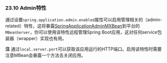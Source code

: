 ### 23.10 Admin特性

通过设置`spring.application.admin.enabled`属性可以启用管理相关的（admin-related）特性，这将暴露[SpringApplicationAdminMXBean](https://github.com/spring-projects/spring-boot/tree/v1.4.1.RELEASE/spring-boot/src/main/java/org/springframework/boot/admin/SpringApplicationAdminMXBean.java)到平台的`MBeanServer`，你可以使用该特性远程管理Spring Boot应用，这对任何service包装器（wrapper）实现也有用。

**注** 通过`local.server.port`可以获取该应用运行的HTTP端口。启用该特性时需要注意MBean会暴露一个方法去关闭应用。
 
